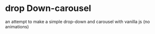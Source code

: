 # drop Down-carousel
an attempt to make a simple drop-down and carousel with vanilla js (no animations)
